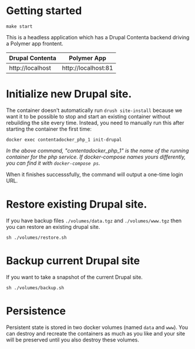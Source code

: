 # Getting started

```
make start
```

This is a headless application which has a Drupal Contenta backend driving a Polymer app frontent.

| Drupal Contenta | Polymer App |
| -------------  |-------------|
| http://localhost | http://localhost:81 |


# Initialize new Drupal site.

The container doesn't automatically run `drush site-install` because we want it to be possible to stop and start an existing container without rebuilding the site every time. Instead, you need to manually run this after starting the container the first time:

`docker exec contentadocker_php_1 init-drupal`

_In the above command, "contentadocker_php_1" is the name of the running container for the php service. If docker-compose names yours differently, you can find it with `docker-compose ps`._

When it finishes successsfully, the command will output a one-time login URL.

# Restore existing Drupal site.

If you have backup files `./volumes/data.tgz` and `./volumes/www.tgz` then you can restore an existing drupal site.

```
sh ./volumes/restore.sh
```

# Backup current Drupal site

If you want to take a snapshot of the current Drupal site.

```
sh ./volumes/backup.sh
```


# Persistence

Persistent state is stored in two docker volumes (named `data` and `www`). You can destroy and recreate the containers as much as you like and your site will be preserved until you also destroy these volumes.
